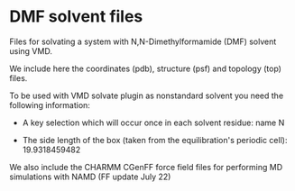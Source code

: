 # DMF solvent files

Files for solvating a system with N,N-Dimethylformamide (DMF) solvent using VMD.

We include here the coordinates (pdb), structure (psf) and topology (top) files.

To be used with VMD solvate plugin as nonstandard solvent you need the following information:

* A key selection which will occur once in each solvent residue: name N

* The side length of the box (taken from the equilibration's periodic cell): 19.9318459482

We also include the CHARMM CGenFF force field files for performing MD simulations with NAMD (FF update July 22)
